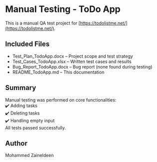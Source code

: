 # Manual Testing - ToDo App

This is a manual QA test project for [https://todolistme.net/](https://todolistme.net/).

## Included Files

- Test_Plan_TodoApp.docx – Project scope and test strategy
- Test_Cases_TodoApp.xlsx – Written test cases and results
- Bug_Report_TodoApp.docx – Bug report (none found during testing)
- README_TodoApp.md – This documentation

## Summary

Manual testing was performed on core functionalities:  
✔️ Adding tasks  
✔️ Deleting tasks  
✔️ Handling empty input  
All tests passed successfully.

## Author

Mohammed Zaineldeen
